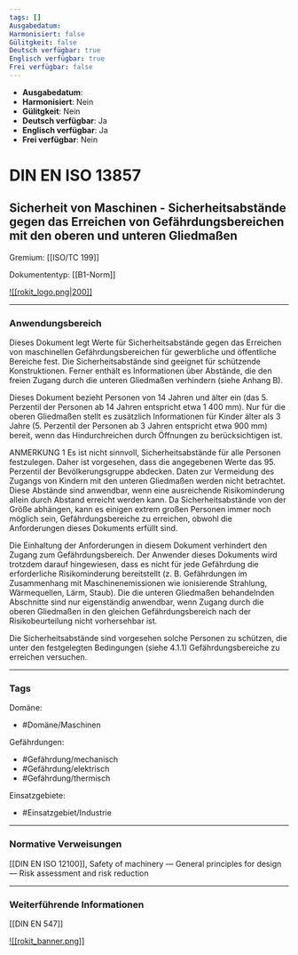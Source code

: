```yaml
---
tags: []
Ausgabedatum: 
Harmonisiert: false
Gülitgkeit: false
Deutsch verfügbar: true
Englisch verfügbar: true
Frei verfügbar: false
---
```


- **Ausgabedatum**:
- **Harmonisiert**: Nein
- **Gülitgkeit**: Nein
- **Deutsch verfügbar**: Ja
- **Englisch verfügbar**: Ja
- **Frei verfügbar**: Nein

# DIN EN ISO 13857
## Sicherheit von Maschinen - Sicherheitsabstände gegen das Erreichen von Gefährdungsbereichen mit den oberen und unteren Gliedmaßen

Gremium: [[ISO/TC 199]]

Dokumententyp: [[B1-Norm]]

[![[rokit_logo.png|200]]](https://public-robots.de/)

***
### Anwendungsbereich

Dieses Dokument legt Werte für Sicherheitsabstände gegen das Erreichen von maschinellen Gefährdungsbereichen für gewerbliche und öffentliche Bereiche fest. Die Sicherheitsabstände sind geeignet für schützende Konstruktionen. Ferner enthält es Informationen über Abstände, die den freien Zugang durch die unteren Gliedmaßen verhindern (siehe Anhang B).

Dieses Dokument bezieht Personen von 14 Jahren und älter ein (das 5. Perzentil der Personen ab 14 Jahren entspricht etwa 1 400 mm). Nur für die oberen Gliedmaßen stellt es zusätzlich Informationen für Kinder älter als 3 Jahre (5. Perzentil der Personen ab 3 Jahren entspricht etwa 900 mm) bereit, wenn das Hindurchreichen durch Öffnungen zu berücksichtigen ist.

ANMERKUNG 1 Es ist nicht sinnvoll, Sicherheitsabstände für alle Personen festzulegen. Daher ist vorgesehen, dass die angegebenen Werte das 95. Perzentil der Bevölkerungsgruppe abdecken.
Daten zur Vermeidung des Zugangs von Kindern mit den unteren Gliedmaßen werden nicht betrachtet. Diese Abstände sind anwendbar, wenn eine ausreichende Risikominderung allein durch Abstand erreicht werden kann. Da Sicherheitsabstände von der Größe abhängen, kann es einigen extrem großen Personen immer noch möglich sein, Gefährdungsbereiche zu erreichen, obwohl die Anforderungen dieses Dokuments erfüllt sind. 

Die Einhaltung der Anforderungen in diesem Dokument verhindert den Zugang zum Gefährdungsbereich. Der Anwender dieses Dokuments wird trotzdem darauf hingewiesen, dass es nicht für jede Gefährdung die erforderliche Risikominderung bereitstellt (z. B. Gefährdungen im Zusammenhang mit Maschinenemissionen wie ionisierende Strahlung, Wärmequellen, Lärm, Staub). Die die unteren Gliedmaßen behandelnden Abschnitte sind nur eigenständig anwendbar, wenn Zugang durch die oberen Gliedmaßen in den gleichen Gefährdungsbereich nach der Risikobeurteilung nicht vorhersehbar ist.

Die Sicherheitsabstände sind vorgesehen solche Personen zu schützen, die unter den festgelegten Bedingungen (siehe 4.1.1) Gefährdungsbereiche zu erreichen versuchen.

***
### Tags

Domäne:
- #Domäne/Maschinen 

Gefährdungen:
- #Gefährdung/mechanisch 
- #Gefährdung/elektrisch 
- #Gefährdung/thermisch 

Einsatzgebiete:
- #Einsatzgebiet/Industrie 

***
### Normative Verweisungen

[[DIN EN ISO 12100]], Safety of machinery — General principles for design — Risk assessment and risk reduction


***
### Weiterführende Informationen

[[DIN EN 547]]

[![[rokit_banner.png]]](https://public-robots.de/)

